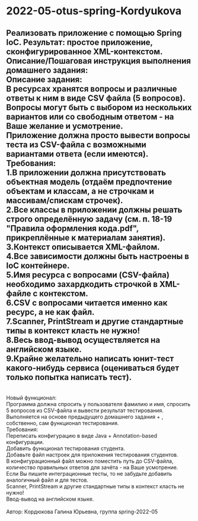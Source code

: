 # 2022-05-otus-spring-Kordyukova
Реализовать приложение с помощью Spring IoC. Результат: простое приложение, сконфигурированное XML-контекстом.
<br>
Описание/Пошаговая инструкция выполнения домашнего задания:
<br>
Описание задания:
<br>
В ресурсах хранятся вопросы и различные ответы к ним в виде CSV файла (5 вопросов).
<br>
Вопросы могут быть с выбором из нескольких вариантов или со свободным ответом - на Ваше желание и усмотрение.
<br>
Приложение должна просто вывести вопросы теста из CSV-файла с возможными вариантами ответа (если имеются).
<br>
Требования:
<br>
1.В приложении должна присутствовать объектная модель (отдаём предпочтение объектам и классам, а не строчкам и массивам/спискам строчек).
<br>
2.Все классы в приложении должны решать строго определённую задачу (см. п. 18-19 "Правила оформления кода.pdf", прикреплённые к материалам занятия).
<br> 
3.Контекст описывается XML-файлом.
<br> 
4.Все зависимости должны быть настроены в IoC контейнере.
<br> 
5.Имя ресурса с вопросами (CSV-файла) необходимо захардкодить строчкой в XML-файле с контекстом.
<br> 
6.CSV с вопросами читается именно как ресурс, а не как файл.
<br> 
7.Scanner, PrintStream и другие стандартные типы в контекст класть не нужно!
<br> 
8.Весь ввод-вывод осуществляется на английском языке.
<br> 
9.Крайне желательно написать юнит-тест какого-нибудь сервиса (оцениваться будет только попытка написать тест).
<br>
----------------------------------------------------------------------------------------------------------------------------------------------
<br>
Новый функционал:
<br>
Программа должна спросить у пользователя фамилию и имя, спросить 5 вопросов из CSV-файла и вывести результат тестирования.
<br>
Выполняется на основе предыдущего домашнего задания + , собственно, сам функционал тестирования.
<br>
Требования:
<br>
Переписать конфигурацию в виде Java + Annotation-based конфигурации.
<br>
Добавить функционал тестирования студента.
<br>
Добавьте файл настроек для приложения тестирования студентов.
<br>
В конфигурационный файл можно поместить путь до CSV-файла, количество правильных ответов для зачёта - на Ваше усмотрение.
<br>
Если Вы пишите интеграционные тесты, то не забудьте добавить аналогичный файл и для тестов.
<br>
Scanner, PrintStream и другие стандартные типы в контекст класть не нужно!
<br>
Ввод-вывод на английском языке.
<br>
<br> 
Автор: Кордюкова Галина Юрьевна, группа spring-2022-05
